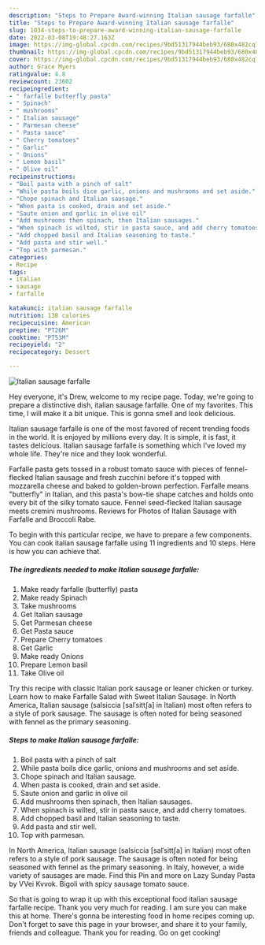 ```yaml
---
description: "Steps to Prepare Award-winning Italian sausage farfalle"
title: "Steps to Prepare Award-winning Italian sausage farfalle"
slug: 1034-steps-to-prepare-award-winning-italian-sausage-farfalle
date: 2022-03-08T19:48:27.163Z
image: https://img-global.cpcdn.com/recipes/9bd51317944beb93/680x482cq70/italian-sausage-farfalle-recipe-main-photo.jpg
thumbnail: https://img-global.cpcdn.com/recipes/9bd51317944beb93/680x482cq70/italian-sausage-farfalle-recipe-main-photo.jpg
cover: https://img-global.cpcdn.com/recipes/9bd51317944beb93/680x482cq70/italian-sausage-farfalle-recipe-main-photo.jpg
author: Grace Myers
ratingvalue: 4.8
reviewcount: 23602
recipeingredient:
- " farfalle butterfly pasta"
- " Spinach"
- " mushrooms"
- " Italian sausage"
- " Parmesan cheese"
- " Pasta sauce"
- " Cherry tomatoes"
- " Garlic"
- " Onions"
- " Lemon basil"
- " Olive oil"
recipeinstructions:
- "Boil pasta with a pinch of salt"
- "While pasta boils dice garlic, onions and mushrooms and set aside."
- "Chope spinach and Italian sausage."
- "When pasta is cooked, drain and set aside."
- "Saute onion and garlic in olive oil"
- "Add mushrooms then spinach, then Italian sausages."
- "When spinach is wilted, stir in pasta sauce, and add cherry tomatoes."
- "Add chopped basil and Italian seasoning to taste."
- "Add pasta and stir well."
- "Top with parmesan."
categories:
- Recipe
tags:
- italian
- sausage
- farfalle

katakunci: italian sausage farfalle 
nutrition: 138 calories
recipecuisine: American
preptime: "PT26M"
cooktime: "PT53M"
recipeyield: "2"
recipecategory: Dessert

---
```



![Italian sausage farfalle](https://img-global.cpcdn.com/recipes/9bd51317944beb93/680x482cq70/italian-sausage-farfalle-recipe-main-photo.jpg)

Hey everyone, it's Drew, welcome to my recipe page. Today, we're going to prepare a distinctive dish, italian sausage farfalle. One of my favorites. This time, I will make it a bit unique. This is gonna smell and look delicious.

Italian sausage farfalle is one of the most favored of recent trending foods in the world. It is enjoyed by millions every day. It is simple, it is fast, it tastes delicious. Italian sausage farfalle is something which I've loved my whole life. They're nice and they look wonderful.

Farfalle pasta gets tossed in a robust tomato sauce with pieces of fennel-flecked Italian sausage and fresh zucchini before it&#39;s topped with mozzarella cheese and baked to golden-brown perfection. Farfalle means &#34;butterfly&#34; in Italian, and this pasta&#39;s bow-tie shape catches and holds onto every bit of the silky tomato sauce. Fennel seed-flecked Italian sausage meets cremini mushrooms. Reviews for Photos of Italian Sausage with Farfalle and Broccoli Rabe.


To begin with this particular recipe, we have to prepare a few components. You can cook italian sausage farfalle using 11 ingredients and 10 steps. Here is how you can achieve that.

<!--inarticleads1-->

##### The ingredients needed to make Italian sausage farfalle:

1. Make ready  farfalle (butterfly) pasta
1. Make ready  Spinach
1. Take  mushrooms
1. Get  Italian sausage
1. Get  Parmesan cheese
1. Get  Pasta sauce
1. Prepare  Cherry tomatoes
1. Get  Garlic
1. Make ready  Onions
1. Prepare  Lemon basil
1. Take  Olive oil


Try this recipe with classic Italian pork sausage or leaner chicken or turkey. Learn how to make Farfalle Salad with Sweet Italian Sausage. In North America, Italian sausage (salsiccia [salˈsittʃa] in Italian) most often refers to a style of pork sausage. The sausage is often noted for being seasoned with fennel as the primary seasoning. 

<!--inarticleads2-->

##### Steps to make Italian sausage farfalle:

1. Boil pasta with a pinch of salt
1. While pasta boils dice garlic, onions and mushrooms and set aside.
1. Chope spinach and Italian sausage.
1. When pasta is cooked, drain and set aside.
1. Saute onion and garlic in olive oil
1. Add mushrooms then spinach, then Italian sausages.
1. When spinach is wilted, stir in pasta sauce, and add cherry tomatoes.
1. Add chopped basil and Italian seasoning to taste.
1. Add pasta and stir well.
1. Top with parmesan.


In North America, Italian sausage (salsiccia [salˈsittʃa] in Italian) most often refers to a style of pork sausage. The sausage is often noted for being seasoned with fennel as the primary seasoning. In Italy, however, a wide variety of sausages are made. Find this Pin and more on Lazy Sunday Pasta by VVei Kvvok. Bigoli with spicy sausage tomato sauce. 

So that is going to wrap it up with this exceptional food italian sausage farfalle recipe. Thank you very much for reading. I am sure you can make this at home. There's gonna be interesting food in home recipes coming up. Don't forget to save this page in your browser, and share it to your family, friends and colleague. Thank you for reading. Go on get cooking!
